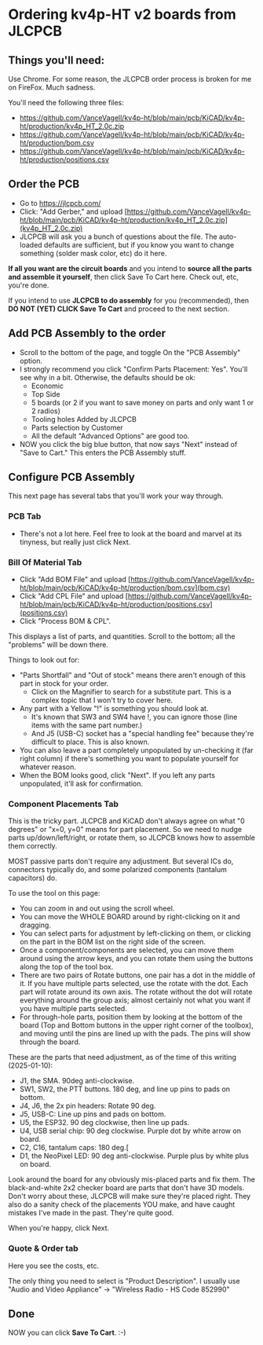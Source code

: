 # Ordering kv4p-HT v2 boards from JLCPCB

## Things you'll need:

Use Chrome.  For some reason, the JLCPCB order process is broken for me on FireFox.  Much sadness.

You'll need the following three files:
* <https://github.com/VanceVagell/kv4p-ht/blob/main/pcb/KiCAD/kv4p-ht/production/kv4p_HT_2.0c.zip>
* <https://github.com/VanceVagell/kv4p-ht/blob/main/pcb/KiCAD/kv4p-ht/production/bom.csv>
* <https://github.com/VanceVagell/kv4p-ht/blob/main/pcb/KiCAD/kv4p-ht/production/positions.csv>

## Order the PCB

* Go to <https://jlcpcb.com/>
* Click: "Add Gerber," and upload [https://github.com/VanceVagell/kv4p-ht/blob/main/pcb/KiCAD/kv4p-ht/production/kv4p_HT_2.0c.zip](kv4p_HT_2.0c.zip)
* JLCPCB will ask you a bunch of questions about the file.  The auto-loaded defaults are sufficient, but if you know you want to change something (solder mask color, etc) do it here.

**If all you want are the circuit boards** and you intend to **source all the parts and assemble it yourself**, then click Save To Cart here.  Check out, etc, you're done.

If you intend to use **JLCPCB to do assembly** for you (recommended), then **DO NOT (YET) CLICK Save To Cart** and proceed to the next section.

## Add PCB Assembly to the order

* Scroll to the bottom of the page, and toggle On the "PCB Assembly" option.
* I strongly recommend you click "Confirm Parts Placement: Yes".  You'll see why in a bit.  Otherwise, the defaults should be ok:
  * Economic
  * Top Side
  * 5 boards (or 2 if you want to save money on parts and only want 1 or 2 radios)
  * Tooling holes Added by JLCPCB
  * Parts selection by Customer
  * All the default "Advanced Options" are good too.
* NOW you click the big blue button, that now says "Next" instead of "Save to Cart." This enters the PCB Assembly stuff.

## Configure PCB Assembly

This next page has several tabs that you'll work your way through.

### PCB Tab

* There's not a lot here.  Feel free to look at the board and marvel at its tinyness, but really just click Next.

### Bill Of Material Tab

* Click "Add BOM File" and upload [https://github.com/VanceVagell/kv4p-ht/blob/main/pcb/KiCAD/kv4p-ht/production/bom.csv](bom.csv)
* Click "Add CPL File" and upload [https://github.com/VanceVagell/kv4p-ht/blob/main/pcb/KiCAD/kv4p-ht/production/positions.csv](positions.csv)
* Click "Process BOM & CPL".

This displays a list of parts, and quantities.  Scroll to the bottom; all the "problems" will be down there.

Things to look out for:
* "Parts Shortfall" and "Out of stock" means there aren't enough of this part in stock for your order.
  * Click on the Magnifier to search for a substitute part.  This is a complex topic that I won't try to cover here.
* Any part with a Yellow "!" is something you should look at.
  * It's known that SW3 and SW4 have !, you can ignore those (line items with the same part number.)
  * And J5 (USB-C) socket has a "special handling fee" because they're difficult to place.  This is also known.
* You can also leave a part completely unpopulated by un-checking it (far right column) if there's something you want to populate yourself for whatever reason.
* When the BOM looks good, click "Next".  If you left any parts unpopulated, it'll ask for confirmation.

### Component Placements Tab

This is the tricky part.  JLCPCB and KiCAD don't always agree on what "0 degrees" or "x=0, y=0" means for part placement.  So we need to nudge parts up/down/left/right, or rotate them, so JLCPCB knows how to assemble them correctly.

MOST passive parts don't require any adjustment.  But several ICs do, connectors typically do, and some polarized components (tantalum capacitors) do.

To use the tool on this page:

* You can zoom in and out using the scroll wheel.
* You can move the WHOLE BOARD around by right-clicking on it and dragging.
* You can select parts for adjustment by left-clicking on them, or clicking on the part in the BOM list on the right side of the screen.
* Once a component/components are selected, you can move them around using the arrow keys, and you can rotate them using the buttons along the top of the tool box.
* There are two pairs of Rotate buttons, one pair has a dot in the middle of it.  If you have multiple parts selected, use the rotate with the dot. Each part will rotate around its own axis.  The rotate without the dot will rotate everything around the group axis; almost certainly not what you want if you have multiple parts selected.
* For through-hole parts, position them by looking at the bottom of the board (Top and Bottom buttons in the upper right corner of the toolbox), and moving until the pins are lined up with the pads.  The pins will show through the board.

These are the parts that need adjustment, as of the time of this writing (2025-01-10):
* J1, the SMA.  90deg anti-clockwise.
* SW1, SW2, the PTT buttons. 180 deg, and line up pins to pads on bottom.
* J4, J6, the 2x pin headers: Rotate 90 deg.
* J5, USB-C: Line up pins and pads on bottom.
* U5, the ESP32.  90 deg clockwise, then line up pads.
* U4, USB serial chip: 90 deg clockwise. Purple dot by white arrow on board.
* C2, C16, tantalum caps: 180 deg.[
* D1, the NeoPixel LED: 90 deg anti-clockwise. Purple plus by white plus on board.

Look around the board for any obviously mis-placed parts and fix them.  The black-and-white 2x2 checker board are parts that don't have 3D models.  Don't worry about these, JLCPCB will make sure they're placed right.  They also do a sanity check of the placements YOU make, and have caught mistakes I've made in the past. They're quite good.

When you're happy, click Next.

### Quote & Order tab

Here you see the costs, etc.

The only thing you need to select is "Product Description".  I usually use "Audio and Video Appliance" -> "Wireless Radio - HS Code 852990"

## Done

NOW you can click **Save To Cart**.  :-)
